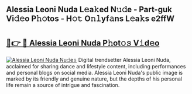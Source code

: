 ## Alessia Leoni Nuda L𝚎a𝚔ed N𝚞𝚍e - Part-guk Vi𝚍𝚎o P𝚑𝚘tos - H𝚘𝚝 O𝚗𝚕yf𝚊ns L𝚎a𝚔s e2ffW

# <h2><a href="http://kf4w3u.oniu.top/?m=Alessia+Leoni+Nuda">🔗👉 🔴 Alessia Leoni Nuda P𝚑ot𝚘𝚜 V𝚒d𝚎o</a></h2>

[![Alessia Leoni Nuda Nu𝚍e𝚜](https://i.imgur.com/0qMVB7G.gif)](http://kf4w3u.oniu.top/?m=Alessia+Leoni+Nuda)
Digital trendsetter Alessia Leoni Nuda, acclaimed for sharing dance and lifestyle content, including performances and personal blogs on social media. Alessia Leoni Nuda's public image is marked by its friendly and genuine nature, but the depths of his personal life remain a source of intrigue and fascination.  
